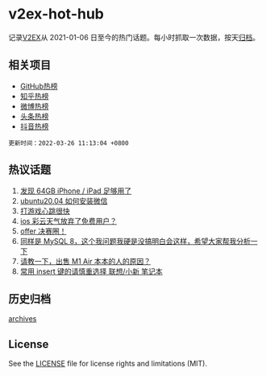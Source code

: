 # v2ex-hot-hub

 记录[V2EX](https://www.v2ex.com/)从 2021-01-06 日至今的热门话题。每小时抓取一次数据，按天[归档](archives)。
 
 ## 相关项目

- [GitHub热榜](https://github.com/snaildev/github-hot-hub)
- [知乎热榜](https://github.com/snaildev/zhihu-hot-hub)
- [微博热榜](https://github.com/snaildev/weibo-hot-hub)
- [头条热榜](https://github.com/snaildev/toutiao-hot-hub)
- [抖音热榜](https://github.com/snaildev/douyin-hot-hub)


 `更新时间：2022-03-26 11:13:04 +0800`

## 热议话题

1. [发现 64GB iPhone / iPad 足够用了](https://www.v2ex.com/t/842826)
1. [ubuntu20.04 如何安装微信](https://www.v2ex.com/t/842818)
1. [打游戏心跳很快](https://www.v2ex.com/t/842861)
1. [ios 彩云天气放弃了免费用户？](https://www.v2ex.com/t/842823)
1. [offer 决赛圈！](https://www.v2ex.com/t/842869)
1. [同样是 MySQL 8，这个我问题我硬是没搞明白会这样，希望大家帮我分析一下](https://www.v2ex.com/t/842853)
1. [请教一下，出售 M1 Air 本本的人的原因？](https://www.v2ex.com/t/842841)
1. [常用 insert 键的请慎重选择 联想/小新 笔记本](https://www.v2ex.com/t/842808)

## 历史归档

[archives](archives)

## License

See the [LICENSE](LICENSE) file for license rights and limitations (MIT).
